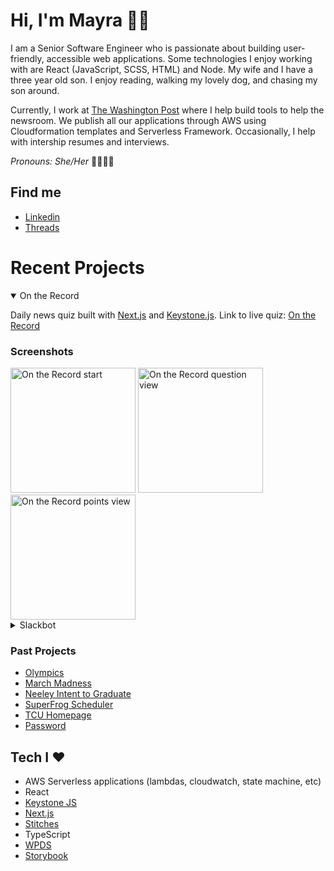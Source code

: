 # Hi, I'm Mayra 👋🏽

I am a Senior Software Engineer who is passionate about building user-friendly, accessible web applications. Some technologies I enjoy working with are React (JavaScript, SCSS, HTML) and Node. My wife and I have a three year old son. I enjoy reading, walking my lovely dog, and chasing my son around.  

Currently, I work at [The Washington Post](https://www.washingtonpost.com/) where I help build tools to help the newsroom. We publish all our applications through AWS using Cloudformation templates and Serverless Framework. Occasionally, I help with intership resumes and interviews.  

_Pronouns: She/Her_ 🌈👩🏽‍💻

## Find me

- [Linkedin](https://www.linkedin.com/in/mayraperales/)
- [Threads](https://www.threads.net/@m.jperales)

# Recent Projects

<details open>
  <summary>On the Record</summary>

Daily news quiz built with [Next.js](https://nextjs.org/) and [Keystone.js](https://keystonejs.com/). 
Link to live quiz: [On the Record](https://www.washingtonpost.com/news-quiz/)

### Screenshots

<div style="width: 100%; float: left;">
<img width="200" alt="On the Record start" src="https://github.com/mjperales/mjperales/assets/5091158/75b5d26f-bb38-42dd-96ca-45ccc2d37706">
<img width="200" alt="On the Record question view" src="https://github.com/mjperales/mjperales/assets/5091158/617387f1-31eb-4b7d-8824-c75a39c5f410">
<img width="200" alt="On the Record points view" src="https://github.com/mjperales/mjperales/assets/5091158/f7dc28ee-f5a2-4eab-9ed0-6d9c2067894a">
</div>

</details>

<details>
  <summary>Slackbot</summary>
Built a Slackbot implementation to fetch stories from an API, compare and add details into a Google Spreadsheet. We used a AWS State Machine with step functions to run every 30 minutes. The end result was to send Slack messages with a summary of stories that contained a certain element. 
</details>

### Past Projects

- [Olympics](https://www.washingtonpost.com/sports/olympics/interactive/2021/olympic-medal-count-results/)
- [March Madness](https://www.washingtonpost.com/sports/interactive/2022/perfect-bracket-march-madness/)
- [Neeley Intent to Graduate](https://neeleyintentgrad.tcu.edu/)
- [SuperFrog Scheduler](https://superfrog.tcu.edu/)
- [TCU Homepage](https://www.tcu.edu/)
- [Password](https://password.tcu.edu/)

## Tech I ❤️

- AWS Serverless applications (lambdas, cloudwatch, state machine, etc)
- React
- [Keystone JS](https://keystonejs.com/)
- [Next.js](https://nextjs.org/)
- [Stitches](https://stitches.dev/)
- TypeScript
- [WPDS](https://github.com/washingtonpost/wpds-ui-kit)
- [Storybook](https://storybook.js.org/)



<!--
**mjperales/mjperales** is a ✨ _special_ ✨ repository because its `README.md` (this file) appears on your GitHub profile.

Here are some ideas to get you started:

- 🔭 I’m currently working on ...
- 🌱 I’m currently learning ...
- 👯 I’m looking to collaborate on ...
- 🤔 I’m looking for help with ...
- 💬 Ask me about ...
- 📫 How to reach me: ...
- 😄 Pronouns: ...
- ⚡ Fun fact: ...
-->
